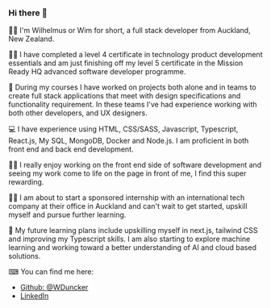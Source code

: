 ### Hi there 👋

🙋‍♂️ I'm Wilhelmus or Wim for short, a full stack developer from Auckland, New Zealand.

👨‍🎓 I have completed a level 4 certificate in technology product development essentials and am just finishing off my level 5 certificate in the Mission Ready HQ advanced software developer programme.

👥 During my courses I have worked on projects both alone and in teams to create full stack applications that meet with design specifications and functionality requirement.
    In these teams I've had experience working with both other developers, and UX designers. 

💻 I have experience using HTML, CSS/SASS, Javascript, Typescript, React.js, My SQL, MongoDB, Docker and Node.js. I am proficient in both front end and back end development.

🧙‍♂️ I really enjoy working on the front end side of software development and seeing my work come to life on the page in front of me, I find this super rewarding.

👨‍🏫 I am about to start a sponsored internship with an international tech company at their office in Auckland and can't wait to get started, upskill myself and pursue further learning.

📖 My future learning plans include upskilling myself in next.js, tailwind CSS and improving my Typescript skills. I am also starting to explore machine learning and working toward a better understanding of AI and cloud based solutions.

⌨ You can find me here:

* [Github: @WDuncker](https://github.com/WDuncker)
* [LinkedIn](https://www.linkedin.com/in/wilhelmus-duncker-66b9b1272/)
